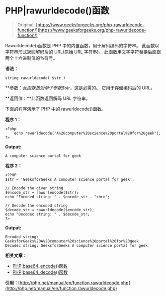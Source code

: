 # PHP|rawurldecode()函数

> Original: [https://www.geeksforgeeks.org/php-rawurldecode-function/](https://www.geeksforgeeks.org/php-rawurldecode-function/)

Rawurldecode()函数是 PHP 中的内置函数，用于解码编码的字符串。 此函数以字符串形式返回解码后的 URL(原始 URL 字符串)。 此函数用文字字符替换后面跟两个十六进制值的%符号。

**语法：**

```
string rawurldecode( $str )
```

**参数：**此函数接受单个参数*$str*，这是必需的。 它用于存储编码后的 URL。

**返回值：**此函数返回解码 URL 字符串。

下面的程序演示了 PHP 中的 rawurldecode()函数。

**程序 1：**

```
<?php
    echo rawurldecode("A%20computer%20science%20portal%20for%20geek");
?>
```

**Output:**

```
A computer science portal for geek

```

**程序 2：**

```
<?PHP
$str = 'GeeksforGeeks A computer science portal for geek'; 

// Encode the given string
$encode_str = rawurlencode($str); 
echo "Encoded string: " . $encode_str . "<br>";

// Decode the encoded string
$decode_str = rawurldecode($encode_str); 
echo "Decodec string: " . $decode_str;
?>
```

**Output:**

```
Encoded string: GeeksforGeeks%20A%20computer%20science%20portal%20for%20geek
Decodec string: GeeksforGeeks A computer science portal for geek

```

**相关文章：**

*   [PHP|base64_encode()函数](https://www.geeksforgeeks.org/php-base64_encode-function/)
*   [PHP|base64_decode()函数](https://www.geeksforgeeks.org/php-base64_decode-function/)

**引用：**[http://php.net/manual/en/function.rawurldecode.php](http://php.net/manual/en/function.rawurldecode.php)